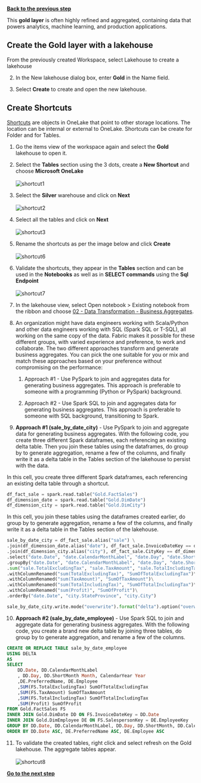 [**Back to the previous step**](/FromZeroToHero_Parma/Analytics%20-%20How%20To%20Proceed/6_Prepare_Silver_Layer.md)

This **gold layer** is often highly refined and aggregated, containing data that powers analytics, machine learning, and production applications.

## Create the Gold layer with a lakehouse
From the previously created Workspace, select Lakehouse to create a lakehouse
   
2. In the New lakehouse dialog box, enter **Gold** in the Name field.
   
3. Select **Create** to create and open the new lakehouse.

## Create Shortcuts 

[Shortcuts](https://learn.microsoft.com/en-us/fabric/onelake/onelake-shortcuts) are objects in OneLake that point to other storage locations. The location can be internal or external to OneLake. Shortcuts can be create for Folder and for Tables.

1. Go the items view of the workspace again and select the **Gold** lakehouse to open it.

2. Select the **Tables** section using the 3 dots, create a **New Shortcut** and choose **Microsoft OneLake**</br>  
   ![shortcut1](../Images/shortcut_1.png)

3. Select the **Silver** warehouse and click on **Next**</br>  
   ![shortcut2](../Images/shortcut_2.png)

4. Select all the tables and click on **Next**</br>  
   ![shortcut3](../Images/shortcut_3.png)

5. Rename the shortcuts as per the image below and click **Create**</br>  
   ![shortcut6](../Images/shortcut_6.png)

6. Validate the shortcuts, they appear in the **Tables** section and can be used in the **Notebooks** as well as in **SELECT commands** using the **Sql Endpoint**</br>  
   ![shortcut7](../Images/shortcut_7.png)

7. In the lakehouse view, select Open notebook > Existing notebook from the ribbon and choose [02 - Data Transformation - Business Aggregates](/FromZeroToHero_Parma/Notebooks/02%20-%20Data%20Transformation%20-%20Business%20Aggregates.ipynb). 

8. An organization might have data engineers working with Scala/Python and other data engineers working with SQL (Spark SQL or T-SQL), all working on the same copy of the data. Fabric makes it possible for these different groups, with varied experience and preference, to work and collaborate. The two different approaches transform and generate business aggregates. You can pick the one suitable for you or mix and match these approaches based on your preference without compromising on the performance:

   1. Approach #1 - Use PySpark to join and aggregates data for generating business aggregates. This approach is preferable to someone with a programming (Python or PySpark) background.

   2. Approach #2 - Use Spark SQL to join and aggregates data for generating business aggregates. This approach is preferable to someone with SQL background, transitioning to Spark.

9. **Approach #1 (sale_by_date_city)** - Use PySpark to join and aggregate data for generating business aggregates. With the following code, you create three different Spark dataframes, each referencing an existing delta table. Then you join these tables using the dataframes, do group by to generate aggregation, rename a few of the columns, and finally write it as a delta table in the Tables section of the lakehouse to persist with the data.

In this cell, you create three different Spark dataframes, each referencing an existing delta table through a shortcut.

```python 
df_fact_sale = spark.read.table("Gold.FactSales") 
df_dimension_date = spark.read.table("Gold.DimDate")
df_dimension_city = spark.read.table("Gold.DimCity")
```

In this cell, you join these tables using the dataframes created earlier, do group by to generate aggregation, rename a few of the columns, and finally write it as a delta table in the Tables section of the lakehouse.

```python 
sale_by_date_city = df_fact_sale.alias("sale") \
.join(df_dimension_date.alias("date"), df_fact_sale.InvoiceDateKey == df_dimension_date.Date, "inner") \
.join(df_dimension_city.alias("city"), df_fact_sale.CityKey == df_dimension_city.CityKey, "inner") \
.select("date.Date", "date.CalendarMonthLabel", "date.Day", "date.ShortMonth", "date.CalendarYear", "city.City", "city.StateProvince", "city.SalesTerritory", "sale.TotalExcludingTax", "sale.TaxAmount", "sale.TotalIncludingTax", "sale.Profit")\
.groupBy("date.Date", "date.CalendarMonthLabel", "date.Day", "date.ShortMonth", "date.CalendarYear", "city.City", "city.StateProvince", "city.SalesTerritory")\
.sum("sale.TotalExcludingTax", "sale.TaxAmount", "sale.TotalIncludingTax", "sale.Profit")\
.withColumnRenamed("sum(TotalExcludingTax)", "SumOfTotalExcludingTax")\
.withColumnRenamed("sum(TaxAmount)", "SumOfTaxAmount")\
.withColumnRenamed("sum(TotalIncludingTax)", "SumOfTotalIncludingTax")\
.withColumnRenamed("sum(Profit)", "SumOfProfit")\
.orderBy("date.Date", "city.StateProvince", "city.City")

sale_by_date_city.write.mode("overwrite").format("delta").option("overwriteSchema", "true").save("Tables/aggregate_sale_by_date_city")
```

10. **Approach #2 (sale_by_date_employee)** - Use Spark SQL to join and aggregate data for generating business aggregates. With the following code, you create a brand new delta table by joining three tables, do group by to generate aggregation, and rename a few of the columns.

``` sql
CREATE OR REPLACE TABLE sale_by_date_employee
USING DELTA
AS
SELECT
	DD.Date, DD.CalendarMonthLabel
    , DD.Day, DD.ShortMonth Month, CalendarYear Year
	,DE.PreferredName, DE.Employee
	,SUM(FS.TotalExcludingTax) SumOfTotalExcludingTax
	,SUM(FS.TaxAmount) SumOfTaxAmount
	,SUM(FS.TotalIncludingTax) SumOfTotalIncludingTax
	,SUM(Profit) SumOfProfit 
FROM Gold.FactSales FS
INNER JOIN Gold.DimDate DD ON FS.InvoiceDateKey = DD.Date
INNER JOIN Gold.DimEmployee DE ON FS.SalespersonKey = DE.EmployeeKey
GROUP BY DD.Date, DD.CalendarMonthLabel, DD.Day, DD.ShortMonth, DD.CalendarYear, DE.PreferredName, DE.Employee
ORDER BY DD.Date ASC, DE.PreferredName ASC, DE.Employee ASC
```

11. To validate the created tables, right click and select refresh on the Gold lakehouse. The aggregate tables appear.</br>  
    ![shortcut8](../Images/shortcut_8.png)


[**Go to the next step**](/FromZeroToHero_Parma/Analytics%20-%20How%20To%20Proceed/8_Build_the_reports.md)